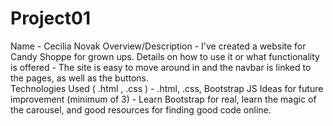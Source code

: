 # Project01
Name - Cecilia Novak
Overview/Description - I've created a website for Candy Shoppe for grown ups.
Details on how to use it or what functionality is offered - The site is easy to move around in and the navbar is linked to the pages, as well as the buttons.  
Technologies Used ( .html , .css ) - .html, .css, Bootstrap JS
Ideas for future improvement (minimum of 3) - Learn Bootstrap for real, learn the magic of the carousel, and good resources for finding good code online.